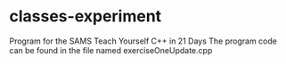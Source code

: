 # classes-experiment
Program for the SAMS Teach Yourself C++ in 21 Days
The program code can be found in the file named exerciseOneUpdate.cpp
